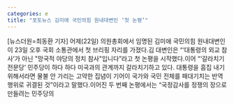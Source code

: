 ```yaml
---
categories: e
title: "포토뉴스 김미애 국민의힘 원내대변인 ‘첫 논평’"
---
```

[뉴스더원=최동환 기자] 어제(22일) 의원총회에서 임명된 김미애 국민의힘 원내대변인이 23일 오후 국회 소통관에서 첫 브리핑 자리를 가졌다.김 대변인은 “‘대통령의 외교 참사’가 아닌 "망국적 야당의 정치 참사"입니다”라고 첫 논평을 시작했다.이어 “‘갈라치기 전문당’ 민주당이 하다 하다 미국과의 관계까지 갈라치기하고 있다. 대통령을 흠집 내기 위해서라면 물불 안 가리는 고약한 집념이 기어이 국가와 국민 전체를 패대기치는 반역 행위로 귀결된 것”이라고 말했다.이어진 두 번째 논평에서는 “국정감사를 정쟁의 장으로 만들려는 민주당의